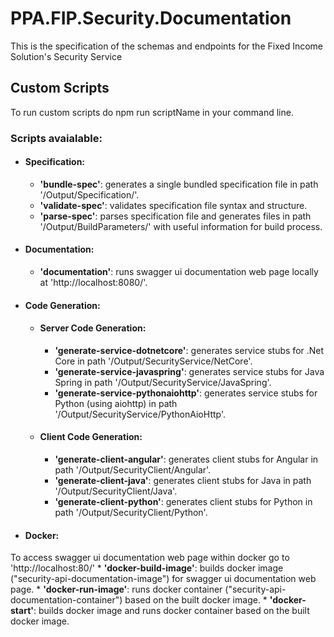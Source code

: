 # PPA.FIP.Security.Documentation
This is the specification of the schemas and endpoints for the Fixed Income Solution's Security Service
 
## Custom Scripts
To run custom scripts do npm run scriptName in your command line.
 
### Scripts avaialable:
 
* #### Specification:
    * **'bundle-spec'**: generates a single bundled specification file in path '/Output/Specification/'.
    * **'validate-spec'**: validates specification file syntax and structure.
    * **'parse-spec'**: parses specification file and generates files in path '/Output/BuildParameters/' with useful information for build process.
 
* #### Documentation:
    * **'documentation'**: runs swagger ui documentation web page locally at 'http://localhost:8080/'.

* #### Code Generation:
    * #### Server Code Generation:
        * **'generate-service-dotnetcore'**: generates service stubs for .Net Core in path '/Output/SecurityService/NetCore'.
        * **'generate-service-javaspring'**: generates service stubs for Java Spring in path '/Output/SecurityService/JavaSpring'.
        * **'generate-service-pythonaiohttp'**: generates service stubs for Python (using aiohttp) in path '/Output/SecurityService/PythonAioHttp'.
    * #### Client Code Generation:
        * **'generate-client-angular'**: generates client stubs for Angular in path '/Output/SecurityClient/Angular'.
        * **'generate-client-java'**: generates client stubs for Java in path '/Output/SecurityClient/Java'.
        * **'generate-client-python'**: generates client stubs for Python in path '/Output/SecurityClient/Python'.

* #### Docker:
To access swagger ui documentation web page within docker go to 'http://localhost:80/'
    * **'docker-build-image'**: builds docker image ("security-api-documentation-image") for swagger ui documentation web page.
    * **'docker-run-image'**: runs docker container ("security-api-documentation-container") based on the built docker image.
    * **'docker-start'**: builds docker image and runs docker container based on the built docker image.
